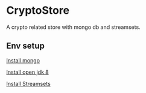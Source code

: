 # CryptoStore
A crypto related store with mongo db and streamsets. 

## Env setup 


[Install mongo](https://itsfoss.com/install-mongodb-ubuntu/#install-from-ubuntu-repository)

[Install open jdk 8](https://www.digitalocean.com/community/tutorials/how-to-install-java-with-apt-on-ubuntu-18-04)


[Install Streamsets](https://streamsets.com/documentation/datacollector/latest/help/datacollector/UserGuide/Installation/Install_title.html) 
   
